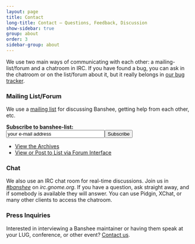 ```yaml
---
layout: page
title: Contact
long-title: Contact — Questions, Feedback, Discussion
show-sidebar: true
group: about
order: 3
sidebar-group: about
---
```


We use two main ways of communicating with each other: a mailing-list/forum and a chatroom in IRC.  If you have found a bug, you can ask in the chatroom or on the list/forum about it, but it really belongs in [our bug tracker](/contribute/file-bugs).

### Mailing List/Forum

We use a [mailing list](http://mail.gnome.org/mailman/listinfo/banshee-list) for discussing Banshee, getting help from each other, etc.

<form method="post" action="https://mail.gnome.org/mailman/subscribe/banshee-list">
  <p>
    <strong>Subscribe to banshee-list:</strong><br />
    <input type="text" name="email" size="30" value="your e-mail address" onclick="this.select();" /><input type="submit" name="email-button" value="Subscribe" />
  </p>
</form>

  * [View the Archives](http://mail.gnome.org/archives/banshee-list/)
  * [View or Post to List via Forum Interface](/support/forum)

### Chat

We also use an IRC chat room for real-time discussions.  Join us in [_#banshee_](irc://irc.gnome.org/#banshee) on _irc.gnome.org_.  If you have a question, ask straight away, and if somebody is available they will answer.  You can use Pidgin, XChat, or many other clients to access the chatroom.

### Press Inquiries

Interested in interviewing a Banshee maintainer or having them speak at your LUG, conference, or other event? [Contact us](http://git.gnome.org/browse/banshee/tree/MAINTAINERS).
